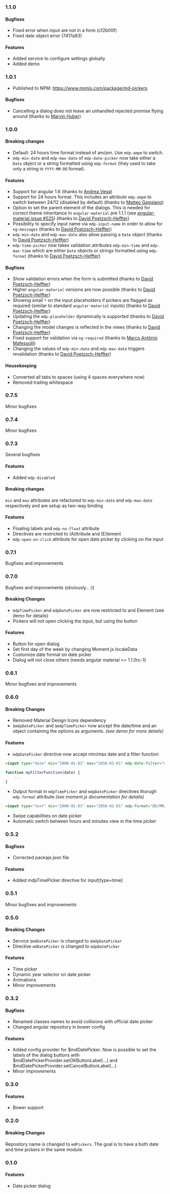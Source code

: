 ### 1.1.0

#### Bugfixes

* Fixed error when input are not in a form (cf2b00f)
* Fixed date object error (7417a93)

#### Features

* Added service to configure settings globally
* Added demo

### 1.0.1

* Published to NPM: https://www.npmjs.com/package/md-pickers

#### Bugfixes

* Cancelling a dialog does not leave an unhandled rejected promise flying around (thanks to [Marvin Huber](https://github.com/huberm416))

### 1.0.0

#### Breaking changes

* Default: 24 hours time format instead of am/pm. Use `mdp-ampm` to switch.
* `mdp-min-date` and `mdp-max-date` of `mdp-date-picker` now take either a `Date` object or a string formatted using `mdp-format` (they used to take only a string in `YYYY-MM-DD` format).

#### Features

* Support for angular 1.6 (thanks to [Andrea Vega](https://github.com/andrea-vega))
* Support for 24 hours format.
  This includes an attribute `mdp-ampm` to switch between 24/12 (disabled by default) (thanks to [Matteo Gaggiano](https://github.com/Marchrius))
* Option to set the parent element of the dialogs. This is needed for correct theme inheritance in `angular-material` pre 1.1.1 (see [angular-material issue #525](https://github.com/angular/material/issues/525#issuecomment-243751640)) (thanks to [David Poetzsch-Heffter](https://github.com/dpoetzsch))
* Possibility to specify input name via `mdp-input-name` in order to allow for `ng-messages` (thanks to [David Poetzsch-Heffter](https://github.com/dpoetzsch))
* `mdp-min-date` and `mdp-max-date` also allow passing a `Date` object (thanks to [David Poetzsch-Heffter](https://github.com/dpoetzsch))
* `mdp-time-picker` now takes validation attributes `mdp-min-time` and `mdp-max-time` which are either `Date` objects or strings formatted using `mdp-format` (thanks to [David Poetzsch-Heffter](https://github.com/dpoetzsch))

#### Bugfixes

* Show validation errors when the form is submitted (thanks to [David Poetzsch-Heffter](https://github.com/dpoetzsch))
* Higher `angular-material` versions are now possible (thanks to [David Poetzsch-Heffter](https://github.com/dpoetzsch))
* Showing small `*` on the input placeholders if pickers are flagged as required (similar to standard `angular-material` inputs) (thanks to [David Poetzsch-Heffter](https://github.com/dpoetzsch))
* Updating the `mdp-placeholder` dynamically is supported (thanks to [David Poetzsch-Heffter](https://github.com/dpoetzsch))
* Changing the model changes is reflected in the views (thanks to [David Poetzsch-Heffter](https://github.com/dpoetzsch))
* Fixed support for validation via `ng-required` (thanks to [Marco Antônio Mafessolli](https://github.com/marcomafessolli))
* Changing the values of `mdp-min-date` and `mdp-max-date` triggers revalidation (thanks to [David Poetzsch-Heffter](https://github.com/dpoetzsch))

#### Housekeeping

* Converted all tabs to spaces (using 4 spaces everywhere now)
* Removed trailing whitespace

### 0.7.5

Minor bugfixes

### 0.7.4

Minor bugfixes

### 0.7.3

Several bugfixes

#### Features

* Added `mdp-disabled` 

#### Breaking changes

`min` and `max` attributes are refactored to `mdp-min-date` and `mdp-max-date` respectively and are setup as two-way binding

#### Features

* Floating labels and `mdp-no-float` attribute
* Directives are restricted to (A)ttribute and (E)lement
* `mdp-open-on-click` attribute for open date picker by clicking on the input

### 0.7.1

Bugfixes and improvements

### 0.7.0

Bugfixes and improvements (obviously.. :))

#### Breaking Changes

* `mdpTimePicker` and `mdpDatePicker` are now restricted to and Element (see demo for details)
* Pickers will not open clicking the input, but using the button

#### Features

* Button for open dialog
* Set first day of the week by changing Moment.js localeData
* Customize date format on date picker
* Dialog will not close others (needs angular material >= 1.1.0rc-1)

### 0.6.1

Minor bugfixes and improvements

### 0.6.0

#### Breaking Changes

* Removed Material Design Icons dependency
* `$mdpDatePicker` and `$mdpTimePicker` now accept the date/time and an object containing the options as arguments. _(see demo for more details)_
 
#### Features

* `mdpDatePicker` directive now accept min/max date and a filter function

```html
<input type="date" min="2000-01-01" max="2050-01-01" mdp-date-filter="myFilterFunction" />
```
```javascript
function myFilterFunction(date) {
    ...
}
```

* Output format in `mdpTimePicker` and `mdpDatePicker` directives thorugh `mdp-format` attribute _(see moment.js documentation for details)_
```html
<input type="text" min="2000-01-01" max="2050-01-01" mdp-format="DD/MM/YYYY" />
```
* Swipe capabilities on date picker
* Automatic switch between hours and minutes view in the time picker

### 0.5.2

#### Bugfixes

* Corrected packaje.json file

#### Features

* Added mdpTimePicker directive for input[type=time]

### 0.5.1

Minor bugfixes and improvements

### 0.5.0

#### Breaking Changes

* Service `$mdDatePicker` is changed to `$mdpDatePicker` 
* Directive `mdDatePicker` is changed to `mdpDatePicker` 

#### Features

* Time picker
* Dynamic year selector on date picker
* Animations
* Minor improvements 

### 0.3.2

#### Bugfixes

* Renamed classes names to avoid collisions with official date picker
* Changed angular repository in bower config

#### Features

* Added config provider for $mdDatePicker. Now is possible to set the labels of the dialog buttons with $mdDatePickerProvider.setOKButtonLabel(...) and $mdDatePickerProvider.setCancelButtonLabel(...)
* Minor improvements

### 0.3.0

#### Features

* Bower support

### 0.2.0

#### Breaking Changes

Repository name is changed to `mdPickers`. The goal is to have a both date and time pickers in the same module.

### 0.1.0

#### Features

* Date picker dialog
